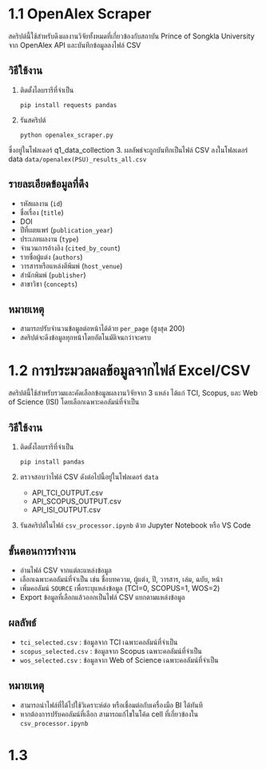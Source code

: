 # 1.1 OpenAlex Scraper
สคริปต์นี้ใช้สำหรับดึงผลงานวิจัยทั้งหมดที่เกี่ยวข้องกับสถาบัน Prince of Songkla University จาก OpenAlex API และบันทึกข้อมูลลงไฟล์ CSV
## วิธีใช้งาน
1. ติดตั้งไลบรารีที่จำเป็น  
   ```
   pip install requests pandas
   ```
2. รันสคริปต์  
   ```
   python openalex_scraper.py
   ```
ซึ่งอยู่ในโฟลเดอร์ q1_data_collection
3. ผลลัพธ์จะถูกบันทึกเป็นไฟล์ CSV ลงในโฟลเดอร์ data `data/openalex(PSU)_results_all.csv`
## รายละเอียดข้อมูลที่ดึง
- รหัสผลงาน (`id`)
- ชื่อเรื่อง (`title`)
- DOI
- ปีที่เผยแพร่ (`publication_year`)
- ประเภทผลงาน (`type`)
- จำนวนการอ้างอิง (`cited_by_count`)
- รายชื่อผู้แต่ง (`authors`)
- วารสารหรือแหล่งตีพิมพ์ (`host_venue`)
- สำนักพิมพ์ (`publisher`)
- สาขาวิชา (`concepts`)
## หมายเหตุ
- สามารถปรับจำนวนข้อมูลต่อหน้าได้ด้วย `per_page` (สูงสุด 200)
- สคริปต์จะดึงข้อมูลทุกหน้าโดยอัตโนมัติจนกว่าจะครบ

# 1.2 การประมวลผลข้อมูลจากไฟล์ Excel/CSV
สคริปต์นี้ใช้สำหรับรวมและคัดเลือกข้อมูลผลงานวิจัยจาก 3 แหล่ง ได้แก่ TCI, Scopus, และ Web of Science (ISI) โดยเลือกเฉพาะคอลัมน์ที่จำเป็น
## วิธีใช้งาน

1. ติดตั้งไลบรารีที่จำเป็น  
   ```
   pip install pandas
   ```

2. ตรวจสอบว่าไฟล์ CSV ดังต่อไปนี้อยู่ในโฟลเดอร์ `data`  
   - API_TCI_OUTPUT.csv  
   - API_SCOPUS_OUTPUT.csv  
   - API_ISI_OUTPUT.csv  

3. รันสคริปต์ในไฟล์ `csv_processor.ipynb` ด้วย Jupyter Notebook หรือ VS Code

## ขั้นตอนการทำงาน

- อ่านไฟล์ CSV จากแต่ละแหล่งข้อมูล
- เลือกเฉพาะคอลัมน์ที่จำเป็น เช่น ชื่อบทความ, ผู้แต่ง, ปี, วารสาร, เล่ม, ฉบับ, หน้า
- เพิ่มคอลัมน์ `SOURCE` เพื่อระบุแหล่งข้อมูล (TCI=0, SCOPUS=1, WOS=2)
- Export ข้อมูลที่เลือกแล้วออกเป็นไฟล์ CSV แยกตามแหล่งข้อมูล

## ผลลัพธ์

- `tci_selected.csv` : ข้อมูลจาก TCI เฉพาะคอลัมน์ที่จำเป็น
- `scopus_selected.csv` : ข้อมูลจาก Scopus เฉพาะคอลัมน์ที่จำเป็น
- `wos_selected.csv` : ข้อมูลจาก Web of Science เฉพาะคอลัมน์ที่จำเป็น

## หมายเหตุ

- สามารถนำไฟล์ที่ได้ไปใช้วิเคราะห์ต่อ หรือเชื่อมต่อกับเครื่องมือ BI ได้ทันที
- หากต้องการปรับคอลัมน์ที่เลือก สามารถแก้ไขในโค้ด cell ที่เกี่ยวข้องใน `csv_processor.ipynb`

# 1.3 
